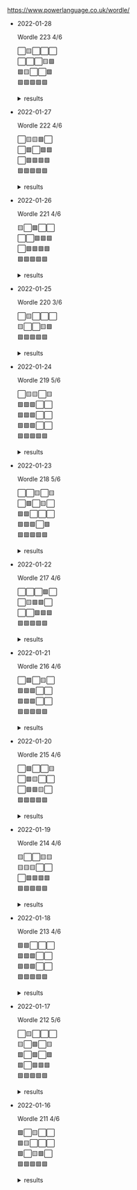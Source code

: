 https://www.powerlanguage.co.uk/wordle/

* 2022-01-28

  Wordle 223 4/6

  ⬜🟨⬜⬜⬜<br />
  ⬜⬜⬜🟨🟩<br />
  🟩🟨⬜⬜🟩<br />
  🟩🟩🟩🟩🟩<br />

  <details>
  <summary>results</summary>
    <img src="https://github.com/andry81/wordle-play/raw/master/games/2022-01-28/result.png" valign="middle" alt="result" />
    <img src="https://github.com/andry81/wordle-play/raw/master/games/2022-01-28/stats.png" valign="middle" alt="stats" />
  </details>

* 2022-01-27

  Wordle 222 4/6

  ⬜🟨🟨🟩⬜<br />
  ⬜🟩⬜🟩🟩<br />
  ⬜🟩🟩🟩🟩<br />
  🟩🟩🟩🟩🟩<br />

  <details>
  <summary>results</summary>
    <img src="https://github.com/andry81/wordle-play/raw/master/games/2022-01-27/result.png" valign="middle" alt="result" />
    <img src="https://github.com/andry81/wordle-play/raw/master/games/2022-01-27/stats.png" valign="middle" alt="stats" />
  </details>

* 2022-01-26

  Wordle 221 4/6

  🟨⬜🟩⬜⬜<br />
  ⬜⬜🟩🟩🟩<br />
  ⬜🟩🟩🟩🟩<br />
  🟩🟩🟩🟩🟩<br />

  <details>
  <summary>results</summary>
    <img src="https://github.com/andry81/wordle-play/raw/master/games/2022-01-26/result.png" valign="middle" alt="result" />
    <img src="https://github.com/andry81/wordle-play/raw/master/games/2022-01-26/stats.png" valign="middle" alt="stats" />
  </details>

* 2022-01-25

  Wordle 220 3/6

  ⬜🟨⬜⬜⬜<br />
  🟨⬜⬜🟨🟩<br />
  🟩🟩🟩🟩🟩<br />

  <details>
  <summary>results</summary>
    <img src="https://github.com/andry81/wordle-play/raw/master/games/2022-01-25/result.png" valign="middle" alt="result" />
    <img src="https://github.com/andry81/wordle-play/raw/master/games/2022-01-25/stats.png" valign="middle" alt="stats" />
  </details>

* 2022-01-24

  Wordle 219 5/6

  ⬜🟨🟨⬜🟨<br />
  🟩🟩🟩⬜⬜<br />
  🟩🟩🟩⬜⬜<br />
  🟩🟩🟩⬜⬜<br />
  🟩🟩🟩🟩🟩<br />

  <details>
  <summary>results</summary>
    <img src="https://github.com/andry81/wordle-play/raw/master/games/2022-01-24/result.png" valign="middle" alt="result" />
    <img src="https://github.com/andry81/wordle-play/raw/master/games/2022-01-24/stats.png" valign="middle" alt="stats" />
  </details>

* 2022-01-23

  Wordle 218 5/6

  ⬜⬜🟨⬜🟨<br />
  ⬜🟩⬜🟨⬜<br />
  🟩🟩⬜⬜⬜<br />
  🟩🟩🟩⬜🟩<br />
  🟩🟩🟩🟩🟩<br />

  <details>
  <summary>results</summary>
    <img src="https://github.com/andry81/wordle-play/raw/master/games/2022-01-23/result.png" valign="middle" alt="result" />
    <img src="https://github.com/andry81/wordle-play/raw/master/games/2022-01-23/stats.png" valign="middle" alt="stats" />
  </details>

* 2022-01-22

  Wordle 217 4/6

  ⬜⬜⬜🟩⬜<br />
  ⬜🟨🟩🟩⬜<br />
  ⬜⬜🟩🟩🟩<br />
  🟩🟩🟩🟩🟩<br />

  <details>
  <summary>results</summary>
    <img src="https://github.com/andry81/wordle-play/raw/master/games/2022-01-22/result.png" valign="middle" alt="result" />
    <img src="https://github.com/andry81/wordle-play/raw/master/games/2022-01-22/stats.png" valign="middle" alt="stats" />
  </details>

* 2022-01-21

  Wordle 216 4/6

  ⬜🟩⬜🟨⬜<br />
  🟩🟩🟩⬜⬜<br />
  🟩🟩🟩⬜⬜<br />
  🟩🟩🟩🟩🟩<br />

  <details>
  <summary>results</summary>
    <img src="https://github.com/andry81/wordle-play/raw/master/games/2022-01-21/result.png" valign="middle" alt="result" />
    <img src="https://github.com/andry81/wordle-play/raw/master/games/2022-01-21/stats.png" valign="middle" alt="stats" />
  </details>

* 2022-01-20

  Wordle 215 4/6

  ⬜🟩⬜⬜🟨<br />
  ⬜🟩🟨⬜⬜<br />
  ⬜🟩🟩🟨⬜<br />
  🟩🟩🟩🟩🟩<br />

  <details>
  <summary>results</summary>
    <img src="https://github.com/andry81/wordle-play/raw/master/games/2022-01-20/result.png" valign="middle" alt="result" />
    <img src="https://github.com/andry81/wordle-play/raw/master/games/2022-01-20/stats.png" valign="middle" alt="stats" />
  </details>

* 2022-01-19

  Wordle 214 4/6

  🟨⬜⬜🟨🟨<br />
  🟨🟨🟨⬜⬜<br />
  ⬜🟩🟩🟩🟩<br />
  🟩🟩🟩🟩🟩<br />

  <details>
  <summary>results</summary>
    <img src="https://github.com/andry81/wordle-play/raw/master/games/2022-01-19/result.png" valign="middle" alt="result" />
    <img src="https://github.com/andry81/wordle-play/raw/master/games/2022-01-19/stats.png" valign="middle" alt="stats" />
  </details>

* 2022-01-18

  Wordle 213 4/6

  🟩🟩⬜⬜⬜<br />
  🟩🟩🟩⬜⬜<br />
  🟩🟩🟩⬜⬜<br />
  🟩🟩🟩🟩🟩<br />

  <details>
  <summary>results</summary>
    <img src="https://github.com/andry81/wordle-play/raw/master/games/2022-01-18/result.png" valign="middle" alt="result" />
    <img src="https://github.com/andry81/wordle-play/raw/master/games/2022-01-18/stats.png" valign="middle" alt="stats" />
  </details>

* 2022-01-17

  Wordle 212 5/6

  ⬜🟨⬜⬜⬜<br />
  🟨⬜🟩⬜🟨<br />
  🟩⬜🟩⬜🟩<br />
  🟩⬜🟩🟩🟩<br />
  🟩🟩🟩🟩🟩<br />

  <details>
  <summary>results</summary>
    <img src="https://github.com/andry81/wordle-play/raw/master/games/2022-01-17/result.png" valign="middle" alt="result" />
    <img src="https://github.com/andry81/wordle-play/raw/master/games/2022-01-17/stats.png" valign="middle" alt="stats" />
  </details>

* 2022-01-16

  Wordle 211 4/6

  🟩⬜🟨⬜⬜<br />
  🟩🟨⬜⬜⬜<br />
  🟩⬜🟨🟩⬜<br />
  🟩🟩🟩🟩🟩<br />

  <details>
  <summary>results</summary>
    <img src="https://github.com/andry81/wordle-play/raw/master/games/2022-01-16/result.png" valign="middle" alt="result" />
    <img src="https://github.com/andry81/wordle-play/raw/master/games/2022-01-16/stats.png" valign="middle" alt="stats" />
  </details>

